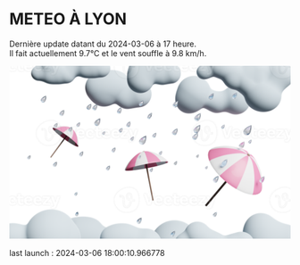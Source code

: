 # METEO À LYON

Dernière update datant du 2024-03-06 à 17 heure.  
Il fait actuellement 9.7°C et le vent souffle à 9.8 km/h.      

![](./.github/rain.png)

last launch : 2024-03-06 18:00:10.966778
